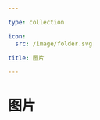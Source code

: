```yaml
---

type: collection

icon:
  src: /image/folder.svg

title: 图片

---
```


# 图片

<ShowBreadcrumb />

<ShowResources />

